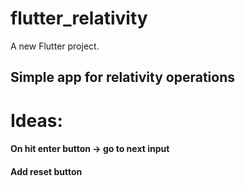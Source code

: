 # flutter_relativity

A new Flutter project.

## Simple app for relativity operations

# Ideas:
#### On hit enter button -> go to next input
#### Add reset button

